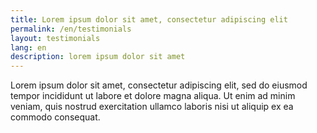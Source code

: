 ```yaml
---
title: Lorem ipsum dolor sit amet, consectetur adipiscing elit
permalink: /en/testimonials
layout: testimonials
lang: en
description: lorem ipsum dolor sit amet
---
```


Lorem ipsum dolor sit amet, consectetur adipiscing elit, sed do eiusmod tempor incididunt ut labore et dolore magna aliqua. Ut enim ad minim veniam, quis nostrud exercitation ullamco laboris nisi ut aliquip ex ea commodo consequat.
